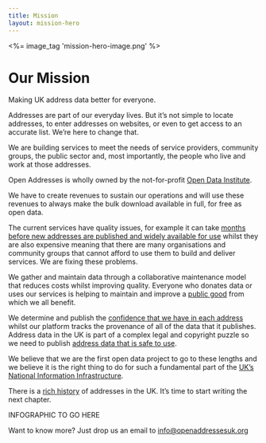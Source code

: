 ```yaml
---
title: Mission
layout: mission-hero
---
```


<div class="content-hero">
	<div class="content-hero-gfx"><%= image_tag 'mission-hero-image.png' %></a></div>
	<div class="content-hero-content">
		<h1>Our Mission</h1>
		<p>Making UK address data better for everyone.</p>
	</div>
</div>

Addresses are part of our everyday lives. But it’s not simple to locate addresses, to enter addresses on websites, or even to get access to an accurate list. We’re here to change that.

We are building services to meet the needs of service providers, community groups, the public sector and, most importantly, the people who live and work at those addresses.

Open Addresses is wholly owned by the not-for-profit [Open Data Institute](https://theodi.org/).

We have to create revenues to sustain our operations and will use these revenues to always make the bulk download available in full, for free as open data.

The current services have quality issues, for example it can take [months before new addresses are published and widely available for use](/blog/2015/02/09/living-breathing-problem ) whilst they are also expensive meaning that there are many organisations and community groups that cannot afford to use them to build and deliver services. We are fixing these problems.

We gather and maintain data through a collaborative maintenance model that reduces costs whilst improving quality. Everyone who donates data or uses our services is helping to maintain and improve a [public good](http://www.slideshare.net/JeniT/bcs-address-day-open-addresses-jeni-tennison ) from which we all benefit.

We determine and publish the [confidence that we have in each address](/blog/2015/02/20/confidence) whilst our platform tracks the provenance of all of the data that it publishes. Address data in the UK is part of a complex legal and copyright puzzle so we need to publish [address data that is safe to use](/blog/2015/01/26/making-address-data-safe).

We believe that we are the first open data project to go to these lengths and we believe it is the right thing to do for such a fundamental part of the [UK’s National Information Infrastructure](https://www.gov.uk/government/publications/national-information-infrastructure/national-information-infrastructure ).

There is a [rich history](http://www.huffingtonpost.co.uk/jeni-tennison/a-brief-history-of-open-a_b_6485628.html?) of addresses in the UK. It’s time to start writing the next chapter.

INFOGRAPHIC TO GO HERE

Want to know more? Just drop us an email to [info@openaddressesuk.org](mailto:info@openaddressesuk.org)
